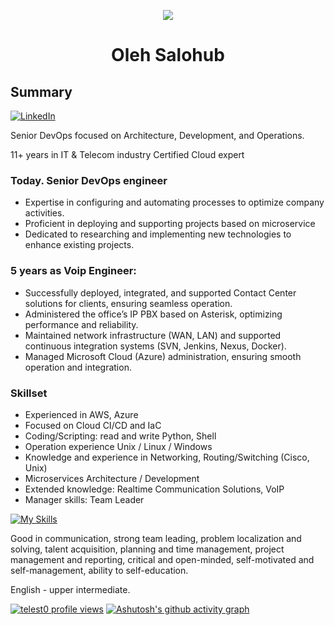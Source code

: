 <p align="center">
    <img src="https://www.droptica.pl/sites/droptica.pl/files/styles/blog_banner_image/public/media/image/continuous-integration.png?itok=gpi1ZC4P">
  </a>
</p>

<h1 align="center">Oleh Salohub</h1>

## Summary
[![LinkedIn](https://img.shields.io/badge/LinkedIn-0077B5?style=for-the-badge&logo=linkedin&logoColor=white)](https://www.linkedin.com/in/oleh-salohub-devops)

Senior DevOps focused on Architecture, Development, and Operations.

11+ years in IT & Telecom industry
Certified Cloud expert

### Today. Senior DevOps engineer
- Expertise in configuring and automating processes to optimize company activities.
- Proficient in deploying and supporting projects based on microservice
- Dedicated to researching and implementing new technologies to enhance existing projects.

### 5 years as Voip Engineer:
- Successfully deployed, integrated, and supported Contact Center solutions for clients, ensuring seamless operation.
- Administered the office’s IP PBX based on Asterisk, optimizing performance and reliability.
- Maintained network infrastructure (WAN, LAN) and supported continuous integration systems (SVN, Jenkins, Nexus, Docker).
- Managed Microsoft Cloud (Azure) administration, ensuring smooth operation and integration.

### Skillset
- Experienced in  AWS, Azure
- Focused on Cloud CI/CD and IaC
- Coding/Scripting: read and write Python, Shell
- Operation experience Unix / Linux / Windows
- Knowledge and experience in Networking, Routing/Switching (Cisco, Unix)
- Microservices Architecture / Development
- Extended knowledge: Realtime Communication Solutions, VoIP
- Manager skills: Team Leader
  
[![My Skills](https://skillicons.dev/icons?i=aws,azure,docker,ansible,terraform,github,gitlab,kubernetes,linux,py)](https://skillicons.dev)

Good in communication, strong team leading, problem localization and solving, talent acquisition, planning and time management, project management and reporting, critical and open-minded, self-motivated and self-management, ability to self-education.

English - upper intermediate.

[![telest0 profile views](https://u8views.com/api/v1/github/profiles/9203831/views/day-week-month-total-count.svg)](https://u8views.com/github/telest0)
[![Ashutosh's github activity graph](https://github-readme-activity-graph.vercel.app/graph?username=telest0&theme=merko)](https://github.com/ashutosh00710/github-readme-activity-graph)

